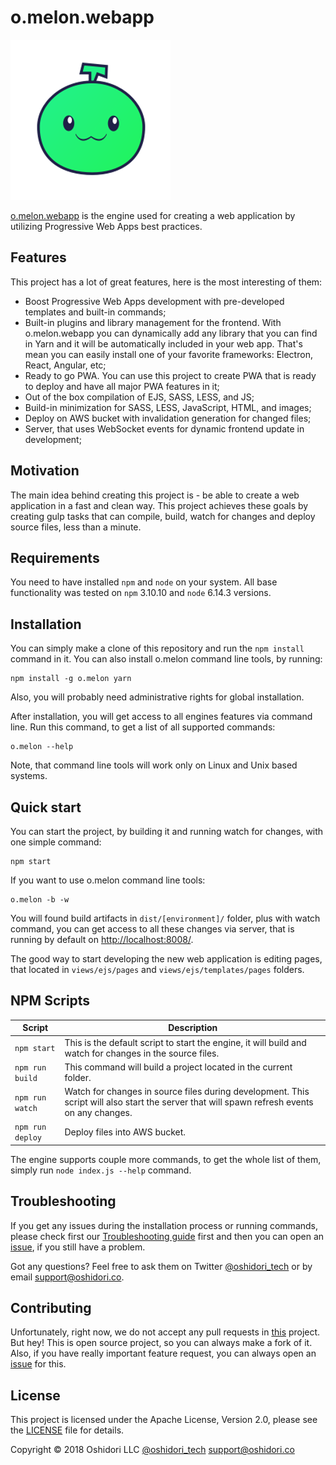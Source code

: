 # o.melon.webapp
![o.melon](views/img/touch/icon-256x256.png)

[o.melon.webapp](https://www.npmjs.com/package/o.melon.webapp) is the engine used for creating a web application by utilizing Progressive Web Apps best practices.

## Features
This project has a lot of great features, here is the most interesting of them:
* Boost Progressive Web Apps development with pre-developed templates and built-in commands;
* Built-in plugins and library management for the frontend. With o.melon.webapp you can dynamically add any library that you can find in Yarn and it will be automatically included in your web app. That's mean you can easily install one of your favorite frameworks: Electron, React, Angular, etc;
* Ready to go PWA. You can use this project to create PWA that is ready to deploy and have all major PWA features in it;
* Out of the box compilation of EJS, SASS, LESS, and JS;
* Build-in minimization for SASS, LESS, JavaScript, HTML, and images;
* Deploy on AWS bucket with invalidation generation for changed files;
* Server, that uses WebSocket events for dynamic frontend update in development;

## Motivation
The main idea behind creating this project is - be able to create a web application in a fast and clean way. This project achieves these goals by creating gulp tasks that can compile, build, watch for changes and deploy source files, less than a minute.

## Requirements
You need to have installed `npm` and `node` on your system. All base functionality was tested on `npm` 3.10.10 and `node` 6.14.3 versions.

## Installation
You can simply make a clone of this repository and run the `npm install` command in it.
You can also install o.melon command line tools, by running:
```
npm install -g o.melon yarn
```
Also, you will probably need administrative rights for global installation.

After installation, you will get access to all engines features via command line.
Run this command, to get a list of all supported commands:
```
o.melon --help
```
Note, that command line tools will work only on Linux and Unix based systems.

## Quick start
You can start the project, by building it and running watch for changes, with one simple command:
```
npm start
```
If you want to use o.melon command line tools:
```
o.melon -b -w
```
You will found build artifacts in `dist/[environment]/` folder, plus with watch command, you can get access to all these changes via server, that is running by default on [http://localhost:8008/](http://localhost:8008/).

The good way to start developing the new web application is editing pages, that located in `views/ejs/pages` and `views/ejs/templates/pages` folders.

## NPM Scripts
| Script                          | Description                                                                                                                                 |
|---------------------------------|---------------------------------------------------------------------------------------------------------------------------------------------|
|`npm start`                      | This is the default script to start the engine, it will build and watch for changes in the source files.                                    |
|`npm run build`                  | This command will build a project located in the current folder.                                                                            |
|`npm run watch`                  | Watch for changes in source files during development. This script will also start the server that will spawn refresh events on any changes. |
|`npm run deploy`                 | Deploy files into AWS bucket.                                                                                                               |

The engine supports couple more commands, to get the whole list of them, simply run `node index.js --help` command.

## Troubleshooting
If you get any issues during the installation process or running commands, please check first our [Troubleshooting guide](https://github.com/oshidori-src/o.melon.webapp/wiki/Troubleshooting-guide) first and then you can open an [issue](https://github.com/oshidori-src/o.melon.webapp/issues), if you still have a problem.

Got any questions? Feel free to ask them on Twitter [@oshidori_tech](https://twitter.com/oshidori_tech) or by email [support@oshidori.co](mailto:support@oshidori.co).

## Contributing
Unfortunately, right now, we do not accept any pull requests in [this](https://github.com/oshidori-src/o.melon.webapp) project. But hey! This is open source project, so you can always make a fork of it. Also, if you have really important feature request, you can always open an [issue](https://github.com/oshidori-src/o.melon.webapp/issues) for this.

## License
This project is licensed under the Apache License, Version 2.0, please see the [LICENSE](https://github.com/oshidori-src/o.melon.webapp/blob/master/LICENSE) file for details.

Copyright &copy; 2018 Oshidori LLC [@oshidori_tech](https://twitter.com/oshidori_tech) [support@oshidori.co](mailto:support@oshidori.co)
